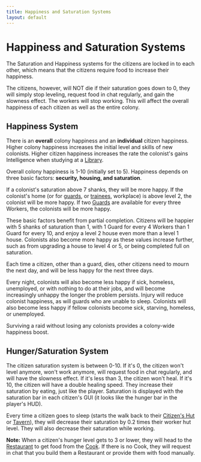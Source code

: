 ```yaml
---
title: Happiness and Saturation Systems
layout: default
---
```

# Happiness and Saturation Systems

The Saturation and Happiness systems for the citizens are locked in to each other, which means that the citizens require food to increase their happiness.

The citizens, however, will NOT die if their saturation goes down to 0, they will simply stop leveling, request food in chat regularly, and gain the slowness effect. The workers will stop working. This will affect the overall happiness of each citizen as well as the entire colony.

## Happiness System

There is an **overall** colony happiness and an **individual** citizen happiness. Higher colony happiness increases the initial level and skills of new colonists. Higher citizen happiness increases the rate the colonist's gains Intelligence when studying at a [Library](../../source/buildings/library).

Overall colony happiness is 1-10 (initially set to 5). Happiness depends on three basic factors: **security, housing, and saturation**.

If a colonist's saturation above 7 shanks, they will be more happy.
If the colonist's home (or for [guards](../../source/workers/guard), or [trainees](../../source/workers/archerintraining), workplace) is above level 2, the colonist will be more happy.
If two [Guards](../../source/workers/guard) are available for every three Workers, the colonists will be more happy.

These basic factors benefit from partial completion. Citizens will be happier with 5 shanks of saturation than 1, with 1 Guard for every 4 Workers than 1 Guard for every 10, and enjoy a level 2 house even more than a level 1 house. Colonists also become more happy as these values increase further, such as from upgrading a house to level 4 or 5, or being completed full on saturation.

Each time a citizen, other than a guard, dies, other citizens need to mourn the next day, and will be less happy for the next three days.

Every night, colonists will also become less happy if sick, homeless, unemployed, or with nothing to do at their jobs, and will become increasingly unhappy the longer the problem persists. Injury will reduce colonist happiness, as will guards who are unable to sleep. Colonists will also become less happy if fellow colonists become sick, starving, homeless, or unemployed.

Surviving a raid without losing any colonists provides a colony-wide happiness boost.

## Hunger/Saturation System

The citizen saturation system is between 0-10. If it's 0, the citizen won't level anymore, won't work anymore, will request food in chat regularly, and will have the slowness effect. If it's less than 3, the citizen won't heal<!-- and will have a -25% leveling speed. If it's between 3 and 5, the citizen will have a -10% leveling speed. If it's between 5 and 7, the citizen will have a +10% leveling speed. If it's between 7 and 10, the citizen will have a +25% leveling speed-->. If it's 10, the citizen will have a double healing speed<!-- and a +25% leveling speed-->. They increase their saturation by eating, just like the player. Saturation is displayed with the saturation bar in each citizen's GUI (it looks like the hunger bar in the player's HUD).

Every time a citizen goes to sleep (starts the walk back to their [Citizen's Hut](../../source/buildings/citizenhut) or [Tavern](../../source/buildings/tavern)), they will decrease their saturation by 0.2 times their worker hut level. They will also decrease their saturation while working.

**Note:** When a citizen's hunger level gets to 3 or lower, they will head to the [Restaurant](../../source/buildings/restaurant) to get food from the [Cook](../../source/workers/cook). If there is no Cook, they will request in chat that you build them a Restaurant or provide them with food manually.
